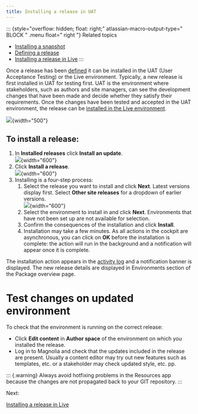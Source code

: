 ```yaml
---
title: Installing a release in UAT
---
```


::: {style="overflow: hidden; float: right;"
atlassian-macro-output-type=\" BLOCK \" .menu float=\" right \"} Related
topics

-   [Installing a
    snapshot](/Magnolia+Cloud/Installing+updates+using+the+Magnolia+cockpit/Installing+a+snapshot)
-   [Defining a
    release](/Magnolia+Cloud/Installing+updates+using+the+Magnolia+cockpit/Defining+a+release)
-   [Installing a release in
    Live](/Magnolia+Cloud/Installing+updates+using+the+Magnolia+cockpit/Installing+a+release+in+Live)
    :::

Once a release has been
[defined](/Magnolia+Cloud/Installing+updates+using+the+Magnolia+cockpit/Defining+a+release)
it can be installed in the UAT (User Acceptance Testing) or the Live
environment. Typically, a new release is first installed in UAT for
testing first. UAT is the environment where stakeholders, such as
authors and site managers, can see the development changes that have
been made and decide whether they satisfy their requirements. Once the
changes have been tested and accepted in the UAT environment, the
release can be [installed in the Live
environment](/Magnolia+Cloud/Installing+updates+using+the+Magnolia+cockpit/Installing+a+release+in+Live).

![](/assets/cloud/mnow-int-uat.png){width="500"}

To install a release:
---------------------

1.  In **Installed releases** click **Install an update**.\
    ![](/assets/cloud/InstallUAT1_scope_v2.png){width="600"}
2.  Click **Install a release**.\
    ![](/assets/cloud/Install-site-release.png){width="600"}
3.  Installing is a four-step process:
    1.  Select the release you want to install and click **Next**.
        Latest versions display first. Select **Other site releases**
        for a dropdown of earlier versions.\
        ![](/assets/cloud/pick.png){width="600"}
    2.  Select the environment to install in and click **Next**.
        Environments that have not been set up are not available for
        selection.
    3.  Confirm the consequences of the installation and click
        **Install**.
    4.  Installation may take a few minutes. As all actions in the
        cockpit are asynchronous, you can click on **OK** before the
        installation is complete: the action will run in the background
        and a notification will appear once it is complete.

The installation action appears in the [activity
log](/Magnolia+Cloud/Cockpit/Understanding+activity+logs) and a
notification banner is displayed. The new release details are displayed
in Environments section of the Package overview page.

Test changes on updated environment
===================================

To check that the environment is running on the correct release:

-   Click **Edit content** in **Author space** of the environment on
    which you installed the release.
-   Log in to Magnolia and check that the updates included in the
    release are present. Usually a content editor may try out new
    features such as templates, etc. or a stakeholder may check updated
    style, etc. pp.

::: {.warning}
Always avoid hotfixing problems in the Resources app because the changes
are not propagated back to your GIT repository.
:::

Next:

[Installing a release in
Live](/Magnolia+Cloud/Installing+updates+using+the+Magnolia+cockpit/Installing+a+release+in+Live)

<!-- ```{=html}
<!-- Original Confluence content:

<ac:structured-macro ac:name="html-wrap" ac:schema-version="1" ac:macro-id="edcda0ff-ecb3-434b-af11-dd105c1cc687"><ac:parameter ac:name="align">right</ac:parameter><ac:parameter ac:name="float">
    right
   </ac:parameter><ac:parameter ac:name="class">    menu   </ac:parameter><ac:parameter ac:name="atlassian-macro-output-type">
    BLOCK
   </ac:parameter><ac:rich-text-body><p class="confluence-link">Related topics</p><ul><li><ac:link><ri:page ri:content-title="Installing a snapshot" /></ac:link></li><li><ac:link><ri:page ri:content-title="Defining a release" /></ac:link></li><li><ac:link><ri:page ri:content-title="Installing a release in Live" /></ac:link></li></ul></ac:rich-text-body></ac:structured-macro><p>Once a release has been <ac:link><ri:page ri:content-title="Defining a release" /><ac:plain-text-link-body><![CDATA[defined]]></ac:plain-text-link-body></ac:link>&nbsp;it can be <span>installed in the UAT (User Acceptance Testing) or the Live environment</span>. Typically, a new release is first installed in <ac:inline-comment-marker ac:ref="5c2fab09-d340-4a94-a1f9-79adec2b60bc"> UAT for testing first. UAT is the environment where stakeholders, such as authors and site managers, can see the development changes that have been made and decide whether they satisfy their requirements. Once the changes have been tested and accepted in the UAT environment, the release can be <ac:link><ri:page ri:content-title="Installing a release in Live" /><ac:plain-text-link-body><![CDATA[installed in the Live environment]]></ac:plain-text-link-body></ac:link></ac:inline-comment-marker>.&nbsp;</p><p><ac:image ac:width="500"><ri:attachment ri:filename="mnow-int-uat.png" /></ac:image></p><h3>To install a release:</h3><ol><li>In <strong>Installed releases</strong> click&nbsp;<strong>I</strong><strong style="line-height: 1.5em;">nstall an <ac:inline-comment-marker ac:ref="cee664cb-a524-4a9c-899c-d06bce0c572c"> update </ac:inline-comment-marker></strong>.<br /><ac:image ac:width="600"><ri:attachment ri:filename="InstallUAT1_scope_v2.png" /></ac:image></li><li>Click&nbsp;<strong>Install a release</strong>.<br /><ac:image ac:width="600"><ri:attachment ri:filename="Install-site-release.png" /></ac:image>&nbsp;</li><li>Installing is a four-step process:<ol><li>Select the release you want to install and click<strong> Next</strong>.&nbsp;Latest versions display first. Select <strong>Other site releases</strong> for a dropdown of earlier versions.<br /><ac:image ac:width="600"><ri:attachment ri:filename="pick.png" /></ac:image></li><li>Select the environment to install in and click <strong>Next</strong>. Environments that <ac:inline-comment-marker ac:ref="258f3610-556d-4a74-a800-3a3fcaa8aabb"> have not been set up </ac:inline-comment-marker>are not available for selection.</li><li><p>Confirm the consequences of the installation and click <strong>Install</strong>.&nbsp;</p></li><li>Installation may take a few minutes. As all actions in the cockpit are asynchronous, you can click on <strong>OK</strong> before the installation is complete: the action will run in the background and a notification will appear once it is complete.&nbsp;</li></ol></li></ol><p>The installation action appears in the&nbsp;<ac:link><ri:page ri:content-title="Understanding activity logs" /><ac:plain-text-link-body><![CDATA[activity log]]></ac:plain-text-link-body></ac:link>&nbsp;and a notification banner is displayed.&nbsp;<span style="color: rgb(0,0,0);">The new release details are displayed in<span>&nbsp;</span></span>Environments<span style="color: rgb(0,0,0);"><span>&nbsp;</span>section of the Package overview page.</span></p><h2>Test changes on updated environment</h2><p>To check that the environment is running on the correct release:</p><ul><li>Click <strong>Edit content</strong> in <strong>Author space</strong> of the environment on which you installed the release.</li><li>Log in to Magnolia and check that the updates included in the release are present. Usually a content editor may try out new features such as&nbsp;templates, etc. or a stakeholder may check updated style, etc. pp.</li></ul><ac:structured-macro ac:name="warning" ac:schema-version="1" ac:macro-id="3630853e-a827-42c3-9ec7-664051c453eb"><ac:rich-text-body><p><ac:inline-comment-marker ac:ref="7423d27b-a91a-40fb-b502-e02f69f6954d">Always avoid</ac:inline-comment-marker> hotfixing problems in the Resources app because the changes are not propagated back to your GIT repository.</p></ac:rich-text-body></ac:structured-macro><p><br /></p><p>Next:&nbsp;</p><ac:structured-macro ac:name="mgnl-aui-button-inline" ac:schema-version="1" ac:macro-id="672299e6-0761-4f0b-9d06-00bb9cbcc7cf"><ac:parameter ac:name="Type">
    Normal
   </ac:parameter><ac:parameter ac:name="IconClass">
    aui-iconfont-export
   </ac:parameter><ac:parameter ac:name="atlassian-macro-output-type">
    INLINE
   </ac:parameter><ac:rich-text-body><p><ac:link><ri:page ri:content-title="Installing a release in Live" /></ac:link></p></ac:rich-text-body></ac:structured-macro>

-->


